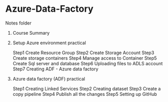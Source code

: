 # Azure-Data-Factory
 
Notes folder 
1. Course Summary


2. Setup Azure environment practical

	Step1 Create Resource Group
	Step2 Create Storage Account
	Step3 Create storage containers
	Step4 Manage access to Container
	Step5 Create Sql server and database
	Step6 Uploading files to ADLS account
	Step7 Creating ADF - Azure data factory

3. Azure data factory (ADF) practical

   Step1 Creating Linked Services
   Step2 Creating dataset
   Step3 Create a copy pipeline
   Step4 Publish all the changes
  Step5 Setting up GitHub

